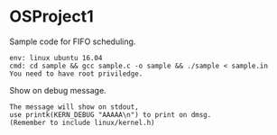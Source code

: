 # OSProject1
Sample code for FIFO scheduling.

```
env: linux ubuntu 16.04
cmd: cd sample && gcc sample.c -o sample && ./sample < sample.in
You need to have root priviledge.
```
Show on debug message.
```
The message will show on stdout,
use printk(KERN_DEBUG "AAAAA\n") to print on dmsg.
(Remember to include linux/kernel.h)
```
